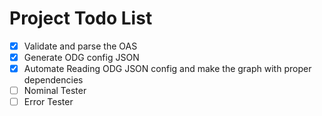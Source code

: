 # Project Todo List

- [x] Validate and parse the OAS
- [x] Generate ODG config JSON
- [x] Automate Reading ODG JSON config and make the graph with proper dependencies
- [ ] Nominal Tester
- [ ] Error Tester
